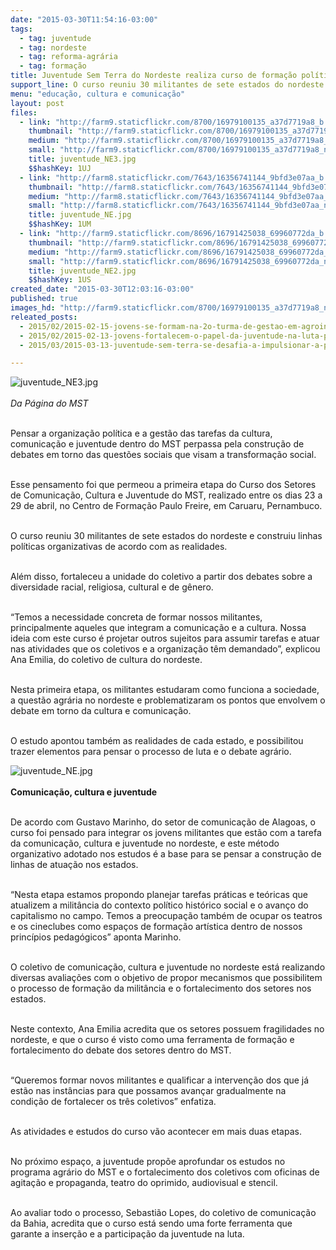 ```yaml
---
date: "2015-03-30T11:54:16-03:00"
tags:
  - tag: juventude
  - tag: nordeste
  - tag: reforma-agrária
  - tag: formação
title: Juventude Sem Terra do Nordeste realiza curso de formação política
support_line: O curso reuniu 30 militantes de sete estados do nordeste e construiu linhas políticas organizativas de acordo com as realidades.
menu: "educação, cultura e comunicação"
layout: post
files:
  - link: "http://farm9.staticflickr.com/8700/16979100135_a37d7719a8_b.jpg"
    thumbnail: "http://farm9.staticflickr.com/8700/16979100135_a37d7719a8_t.jpg"
    medium: "http://farm9.staticflickr.com/8700/16979100135_a37d7719a8_z.jpg"
    small: "http://farm9.staticflickr.com/8700/16979100135_a37d7719a8_n.jpg"
    title: juventude_NE3.jpg
    $$hashKey: 1UJ
  - link: "http://farm8.staticflickr.com/7643/16356741144_9bfd3e07aa_b.jpg"
    thumbnail: "http://farm8.staticflickr.com/7643/16356741144_9bfd3e07aa_t.jpg"
    medium: "http://farm8.staticflickr.com/7643/16356741144_9bfd3e07aa_z.jpg"
    small: "http://farm8.staticflickr.com/7643/16356741144_9bfd3e07aa_n.jpg"
    title: juventude_NE.jpg
    $$hashKey: 1UM
  - link: "http://farm9.staticflickr.com/8696/16791425038_69960772da_b.jpg"
    thumbnail: "http://farm9.staticflickr.com/8696/16791425038_69960772da_t.jpg"
    medium: "http://farm9.staticflickr.com/8696/16791425038_69960772da_z.jpg"
    small: "http://farm9.staticflickr.com/8696/16791425038_69960772da_n.jpg"
    title: juventude_NE2.jpg
    $$hashKey: 1US
created_date: "2015-03-30T12:03:16-03:00"
published: true
images_hd: "http://farm9.staticflickr.com/8700/16979100135_a37d7719a8_n.jpg"
releated_posts:
  - 2015/02/2015-02-15-jovens-se-formam-na-2o-turma-de-gestao-em-agroindustria.md
  - 2015/02/2015-02-13-jovens-fortalecem-o-papel-da-juventude-na-luta-pela-reforma-agraria-popular.md
  - 2015/03/2015-03-13-juventude-sem-terra-se-desafia-a-impulsionar-a-participacao-na-luta-pela-reforma-agraria.md

---
```

<p><img alt="juventude_NE3.jpg" src="http://farm9.staticflickr.com/8700/16979100135_a37d7719a8_b.jpg" /><br />
<br />
<em>Da P&aacute;gina do MST</em></p>

<p><br />
Pensar a organiza&ccedil;&atilde;o pol&iacute;tica e a gest&atilde;o das tarefas da cultura, comunica&ccedil;&atilde;o e juventude dentro do MST perpassa pela constru&ccedil;&atilde;o de debates em torno das quest&otilde;es sociais que visam a transforma&ccedil;&atilde;o social.</p>

<p><br />
Esse pensamento foi que permeou a primeira etapa do Curso dos Setores de Comunica&ccedil;&atilde;o, Cultura e Juventude do MST, realizado entre os dias 23 a 29 de abril, no Centro de Forma&ccedil;&atilde;o Paulo Freire, em Caruaru, Pernambuco.</p>

<p><br />
O curso reuniu 30 militantes de sete estados do nordeste e construiu linhas pol&iacute;ticas organizativas de acordo com as realidades.</p>

<p><br />
Al&eacute;m disso, fortaleceu a unidade do coletivo a partir dos debates sobre a diversidade racial, religiosa, cultural e de g&ecirc;nero.</p>

<p><br />
&ldquo;Temos a necessidade concreta de formar nossos militantes, principalmente aqueles que integram a comunica&ccedil;&atilde;o e a cultura. Nossa ideia com este curso &eacute; projetar outros sujeitos para assumir tarefas e atuar nas atividades que os coletivos e a organiza&ccedil;&atilde;o t&ecirc;m demandado&rdquo;, explicou Ana Emilia, do coletivo de cultura do nordeste.</p>

<p><br />
Nesta primeira etapa, os militantes estudaram como funciona a sociedade, a quest&atilde;o agr&aacute;ria no nordeste e problematizaram os pontos que envolvem o debate em torno da cultura e comunica&ccedil;&atilde;o.&nbsp;</p>

<p><br />
O estudo apontou tamb&eacute;m as realidades de cada estado, e possibilitou trazer elementos para pensar o processo de luta e o debate agr&aacute;rio.&nbsp;</p>

<p><img alt="juventude_NE.jpg" src="http://farm8.staticflickr.com/7643/16356741144_9bfd3e07aa_b.jpg" /><br />
<br />
<strong>Comunica&ccedil;&atilde;o, cultura e juventude</strong></p>

<p><br />
De acordo com Gustavo Marinho, do setor de comunica&ccedil;&atilde;o de Alagoas, o curso foi pensado para integrar os jovens militantes que est&atilde;o com a tarefa da comunica&ccedil;&atilde;o, cultura e juventude no nordeste, e este m&eacute;todo organizativo adotado nos estudos &eacute; a base para se pensar a constru&ccedil;&atilde;o de linhas de atua&ccedil;&atilde;o nos estados.</p>

<p><br />
&ldquo;Nesta etapa estamos propondo planejar tarefas pr&aacute;ticas e te&oacute;ricas que atualizem a milit&acirc;ncia do contexto pol&iacute;tico hist&oacute;rico social e o avan&ccedil;o do capitalismo no campo. Temos a preocupa&ccedil;&atilde;o tamb&eacute;m de ocupar os teatros e os cineclubes como espa&ccedil;os de forma&ccedil;&atilde;o art&iacute;stica dentro de nossos princ&iacute;pios pedag&oacute;gicos&rdquo; aponta Marinho.</p>

<p><br />
O coletivo de comunica&ccedil;&atilde;o, cultura e juventude no nordeste est&aacute; realizando diversas avalia&ccedil;&otilde;es com o objetivo de propor mecanismos que possibilitem o processo de forma&ccedil;&atilde;o da milit&acirc;ncia e o fortalecimento dos setores nos estados.&nbsp;</p>

<p><br />
Neste contexto, Ana Emilia acredita que os setores possuem fragilidades no nordeste, e que o curso &eacute; visto como uma ferramenta de forma&ccedil;&atilde;o e fortalecimento do debate dos setores dentro do MST.</p>

<p><br />
&ldquo;Queremos formar novos militantes e qualificar a interven&ccedil;&atilde;o dos que j&aacute; est&atilde;o nas inst&acirc;ncias para que possamos avan&ccedil;ar gradualmente na condi&ccedil;&atilde;o de fortalecer os tr&ecirc;s coletivos&rdquo; enfatiza.</p>

<p><br />
As atividades e estudos do curso v&atilde;o acontecer em mais duas etapas.&nbsp;</p>

<p><br />
No pr&oacute;ximo espa&ccedil;o, a juventude prop&otilde;e aprofundar os estudos no programa agr&aacute;rio do MST e o fortalecimento dos coletivos com oficinas de agita&ccedil;&atilde;o e propaganda, teatro do oprimido, audiovisual e stencil.</p>

<p><br />
Ao avaliar todo o processo, Sebasti&atilde;o Lopes, do coletivo de comunica&ccedil;&atilde;o da Bahia, acredita que o curso est&aacute; sendo uma forte ferramenta que garante a inser&ccedil;&atilde;o e a participa&ccedil;&atilde;o da juventude na luta.</p>
